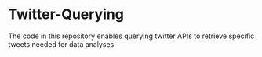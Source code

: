 # Twitter-Querying
The code in this repository enables querying twitter APIs to retrieve specific tweets needed for data analyses
